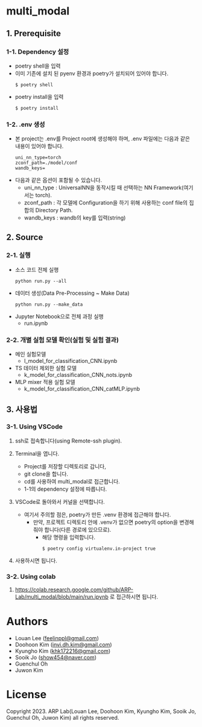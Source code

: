 # multi_modal

## 1. Prerequisite

### 1-1. Dependency 설정
* poetry shell을 입력
* 이미 기존에 설치 된 pyenv 환경과 poetry가 설치되어 있어야 합니다.
    ```
    $ poetry shell
    ```
* poetry install을 입력
    ```
    $ poetry install
    ```

### 1-2. .env 생성
* 본 project는 .env를 Project root에 생성해야 하며, .env 파일에는 다음과 같은 내용이 있어야 합니다.
    ```
    uni_nn_type=torch
    zconf_path=./model/conf
    wandb_keys=
    ```
* 다음과 같은 옵션이 포함될 수 있습니다.
    - uni_nn_type : UniversalNN을 동작시킬 때 선택하는 NN Framework(여기서는 torch).
    - zconf_path : 각 모델에 Configuration을 하기 위해 사용하는 conf file의 집합의 Directory Path.
    - wandb_keys : wandb의 key를 입력(string)

## 2. Source

### 2-1. 실행
- 소스 코드 전체 실행
    ```
    python run.py --all
    ```
- 데이터 생성(Data Pre-Processing ~ Make Data)
    ```
    python run.py --make_data
    ```
- Jupyter Notebook으로 전체 과정 실행
    - run.ipynb

### 2-2. 개별 실험 모델 확인(실험 및 실험 결과)
- 메인 실험모델
    - l_model_for_classification_CNN.ipynb
- TS 데이터 제외한 실험 모델
    - k_model_for_classification_CNN_nots.ipynb
- MLP mixer 적용 실험 모델
    - k_model_for_classification_CNN_catMLP.ipynb

## 3. 사용법

### 3-1. Using VSCode
1. ssh로 접속합니다(using Remote-ssh plugin).
2. Terminal을 엽니다.
    * Project를 저장할 디렉토리로 갑니다,
    * git clone을 합니다.
    * cd를 사용하여 multi_modal로 접근합니다.
    * 1-1의 dependency 설정에 따릅니다.
    
3. VSCode로 돌아와서 커널을 선택합니다.
    * 여기서 주의할 점은, poetry가 만든 .venv 환경에 접근해야 합니다.
        * 만약, 프로젝트 디렉토리 안에 .venv가 없으면 poetry의 option을 변경해줘야 합니다(다른 경로에 있으므로).
            * 해당 명령을 입력합니다.
                ```
                $ poetry config virtualenv.in-project true
                ```
4. 사용하시면 됩니다.

### 3-2. Using colab
1. https://colab.research.google.com/github/ARP-Lab/multi_modal/blob/main/run.ipynb 로 접근하시면 됩니다.

# Authors
- Louan Lee (feelinppl@gmail.com)
- Doohoon Kim (invi.dh.kim@gmail.com)
- Kyungho Kim (khk172216@gmail.com)
- Sooik Jo (show454@naver.com)
- Guenchul Oh
- Juwon Kim

# License
Copyright 2023. ARP Lab(Louan Lee, Doohoon Kim, Kyungho Kim, Sooik Jo, Guenchul Oh, Juwon Kim) all rights reserved.